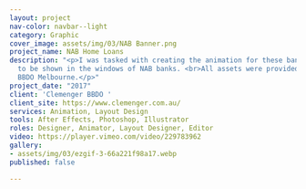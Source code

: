 ```yaml
---
layout: project
nav-color: navbar--light
category: Graphic
cover_image: assets/img/03/NAB Banner.png
project_name: NAB Home Loans
description: "<p>I was tasked with creating the animation for these bank loan screens
  to be shown in the windows of NAB banks. <br>All assets were provided by Clemenger
  BBDO Melbourne.</p>"
project_date: "2017"
client: 'Clemenger BBDO '
client_site: https://www.clemenger.com.au/
services: Animation, Layout Design
tools: After Effects, Photoshop, Illustrator
roles: Designer, Animator, Layout Designer, Editor
video: https://player.vimeo.com/video/229783962
gallery:
- assets/img/03/ezgif-3-66a221f98a17.webp
published: false

---
```


